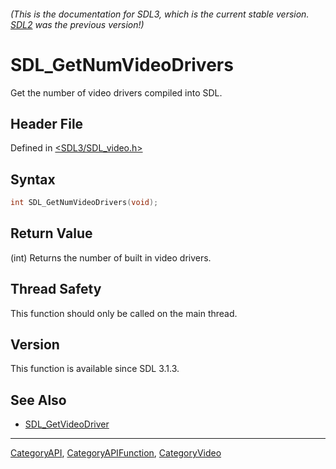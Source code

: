 ###### (This is the documentation for SDL3, which is the current stable version. [SDL2](https://wiki.libsdl.org/SDL2/) was the previous version!)
# SDL_GetNumVideoDrivers

Get the number of video drivers compiled into SDL.

## Header File

Defined in [<SDL3/SDL_video.h>](https://github.com/libsdl-org/SDL/blob/main/include/SDL3/SDL_video.h)

## Syntax

```c
int SDL_GetNumVideoDrivers(void);
```

## Return Value

(int) Returns the number of built in video drivers.

## Thread Safety

This function should only be called on the main thread.

## Version

This function is available since SDL 3.1.3.

## See Also

- [SDL_GetVideoDriver](SDL_GetVideoDriver)

----
[CategoryAPI](CategoryAPI), [CategoryAPIFunction](CategoryAPIFunction), [CategoryVideo](CategoryVideo)

